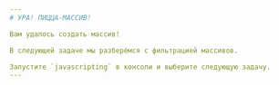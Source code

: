 ```yaml
---
# УРА! ПИЦЦА-МАССИВ!

Вам удалось создать массив!

В следующей задаче мы разберёмся с фильтрацией массивов.

Запустите `javascripting` в консоли и выберите следующую задачу.
---
```

